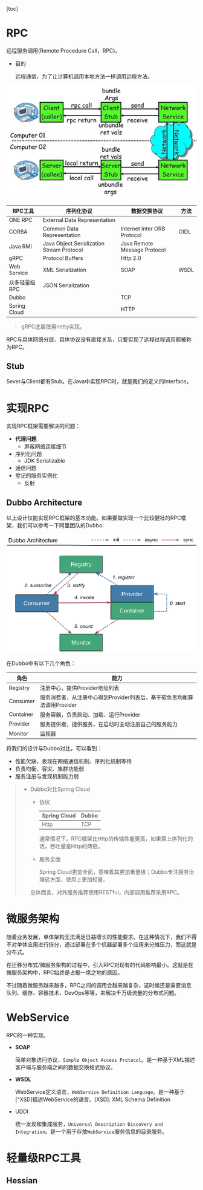 [toc]

# RPC

远程服务调用(Remote Procedure Call，RPC)。

- 目的

  远程通信，为了让计算机调用本地方法一样调用远程方法。

![img](../images/net/rpc.jpg)

| RPC工具       | 序列化协议                                | 数据交换协议                 | 方法 |
| ------------- | ----------------------------------------- | ---------------------------- | ---- |
| ONE RPC       | External Data Representation              |                              |      |
| CORBA         | Common Data Representation                | Internet Inter ORB Protocol  | OIDL |
| Java RMI      | Java Object Serialization Stream Protocol | Java Remote Message Protocol |      |
| gRPC          | Protocol Buffers                          | Http 2.0                     |      |
| Web Service   | XML Serialization                         | SOAP                         | WSDL |
| 众多轻量级RPC | JSON Serialization                        |                              |      |
| Dubbo         |                                           | TCP                          |      |
| Spring Cloud  |                                           | HTTP                         |      |

> gRPC底层使用netty实现。

RPC与具体网络分层、具体协议没有直接关系，只要实现了远程过程调用都被称为RPC。

## Stub

Sever与Client都有Stub。在Java中实现RPC时，就是我们的定义的Interface。	

# 实现RPC

实现RPC框架需要解决的问题：

- **代理问题**	
  - 屏蔽网络连接细节
- 序列化问题
  - JDK Serializable
- 通信问题
- 登记的服务实例化
  - 反射

## Dubbo Architecture

以上设计仅能实现RPC框架的基本功能。如果要做实现一个比较健壮的RPC框架，我们可以参考一下阿里团队的Dubbo:

![image-20220429230641148](..\images\net\dubboarch.png)

在Dubbo中有以下几个角色：

| 角色      | 能力                                                         |
| --------- | ------------------------------------------------------------ |
| Registry  | 注册中心，提供Provider地址列表                               |
| Consumer  | 服务消费者，从注册中心得到Provider列表后，基于软负责均衡算法调用Provider |
| Container | 服务容器，负责启动、加载、运行Provider                       |
| Provider  | 服务提供者，提供服务，在启动时主动注册自己的服务能力         |
| Monitor   | 监视器                                                       |

将我们的设计与Dubbo对比，可以看到：

- 性能欠缺，表现在网络通信机制、序列化机制等待
- 负责均衡、容灾、集群功能弱
- 服务注册与发现机制能力弱

> - Dubbo对比Spring Cloud
>
>   - 协议
>
>     | Spring Cloud | Dubbo |
>     | ------------ | ----- |
>     | Http         | TCP   |
>
>     通常情况下，RPC框架比Http的传输性能更高，如果算上序列化的话，吞吐量是Http的两倍。
>
>   - 服务全面
>
>     Spring Cloud更加全面，意味着其更加重量级；Dubbo专注服务治理这方面，使用上更加轻量。
>
>   总体而言，对外服务推荐使用RESTful，内部调用推荐采用RPC。

# 微服务架构

随着业务发展，单体架构无法满足日益增长的性能要求。在这种情况下，我们不得不对单体应用进行拆分，通过部署在多个机器部署多个应用来分摊压力，而这就是分布式。

在迁移分布式/微服务架构的过程中，引入RPC对现有的代码影响最小。这就是在微服务架构中，RPC始终是占据一席之地的原因。

不过随着微服务越来越多，RPC之间的调用会越来越复杂，这时候还是需要消息队列、缓存、容器技术、DevOps等等，来解决千万级流量的分布式问题。

# WebService

RPC的一种实现。

- **SOAP**

  简单对象访问协议，`Simple Object Access Protocol`。是一种基于XML描述客户端与服务端之间的数据交换格式协议。

- **WSDL**

  WebService定义语言，`WebService Definition Language`。是一种基于[^XSD]描述WebService的语言。[XSD]: XML Schema Definition

- UDDI

  统一发现和集成服务，`Universal Description Discovery and Integration`。是一个用于存放`WebService`服务信息的目录服务。

# 轻量级RPC工具

## Hessian

